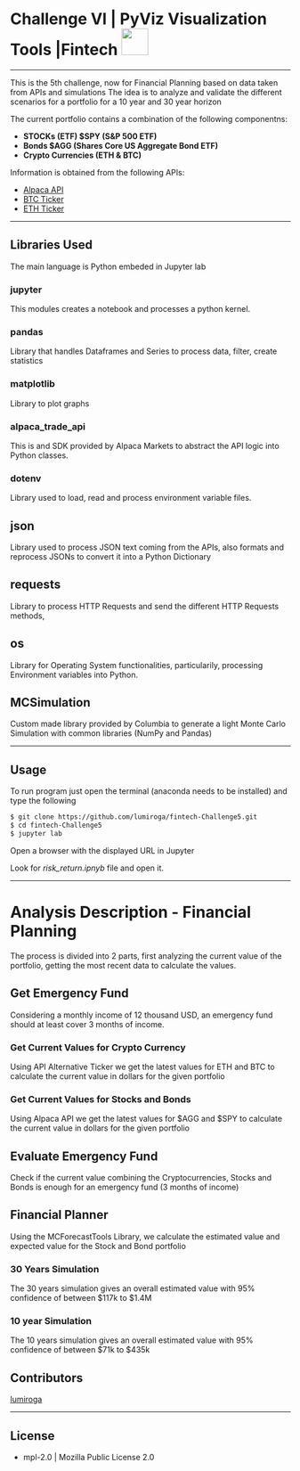 # Challenge VI | PyViz Visualization Tools |Fintech <img src="https://instructure-uploads-pdx.s3.us-west-2.amazonaws.com/account_150420000000000001/attachments/590996/columbia.png" height="48" width="48">

---

This is the 5th challenge, now for Financial Planning based on data taken from APIs and simulations
The idea is to analyze and validate the different scenarios for a portfolio for a 10 year and 30 year horizon

The current portfolio contains a combination of the following componentns: 

- **STOCKs (ETF) $SPY (S&P 500 ETF)**            
- **Bonds $AGG (Shares Core US Aggregate Bond ETF)**    
- **Crypto Currencies (ETH & BTC)**    


Information is obtained from the following APIs: 

- [Alpaca API](https://alpaca.markets/)
- [BTC Ticker](https://api.alternative.me/v2/ticker/Bitcoin/?convert=USD)
- [ETH Ticker](https://api.alternative.me/v2/ticker/Ethereum/?convert=USD)

---

## Libraries Used

The main language is Python embeded in Jupyter lab

### jupyter

This modules creates a notebook and processes a python kernel.

### pandas

Library that handles Dataframes and Series to process data, filter, create statistics

### matplotlib

Library to plot graphs

### alpaca_trade_api

This is and SDK provided by Alpaca Markets to abstract the API logic into Python classes.

### dotenv

Library used to load, read and process environment variable files.

## json

Library used to process JSON text coming from the APIs, also formats and reprocess JSONs to convert it into a Python Dictionary

## requests

Library to process HTTP Requests and send the different HTTP Requests methods,

## os

Library for Operating System functionalities, particularily, processing Environment variables into Python.

## MCSimulation

Custom made library provided by Columbia to generate a light Monte Carlo Simulation with common libraries (NumPy and Pandas)

---

## Usage

To run program just open the terminal (anaconda needs to be installed) and type the following

``` bash
$ git clone https://github.com/lumiroga/fintech-Challenge5.git
$ cd fintech-Challenge5
$ jupyter lab 

```

Open a browser with the displayed URL in Jupyter

Look for *risk_return.ipnyb* file and open it.

---
# Analysis Description -  Financial Planning

The process is divided into 2 parts, first analyzing the current value of the portfolio, getting the most recent data to calculate the values.

## Get Emergency Fund

Considering a monthly income of 12 thousand USD, an emergency fund should at least cover 3 months of income.

### Get Current Values for Crypto Currency

Using API Alternative Ticker we get the latest values for ETH and BTC to calculate the current value in dollars for the given portfolio

### Get Current Values for Stocks and Bonds

Using Alpaca API we get the latest values for $AGG and $SPY to calculate the current value in dollars for the given portfolio

## Evaluate Emergency Fund

Check if the current value combining the Cryptocurrencies, Stocks and Bonds is enough for an emergency fund (3 months of income)

## Financial Planner

Using the MCForecastTools Library, we calculate the estimated value and expected value for the Stock and Bond portfolio

### 30 Years Simulation

The 30 years simulation gives an overall estimated value with 95% confidence of between $117k to $1.4M 

### 10 year Simulation

The 10 years simulation gives an overall estimated value with 95% confidence of between $71k to $435k 

## Contributors

[lumiroga](https://github.com/lumiroga)

---

## License

* mpl-2.0 | Mozilla Public License 2.0